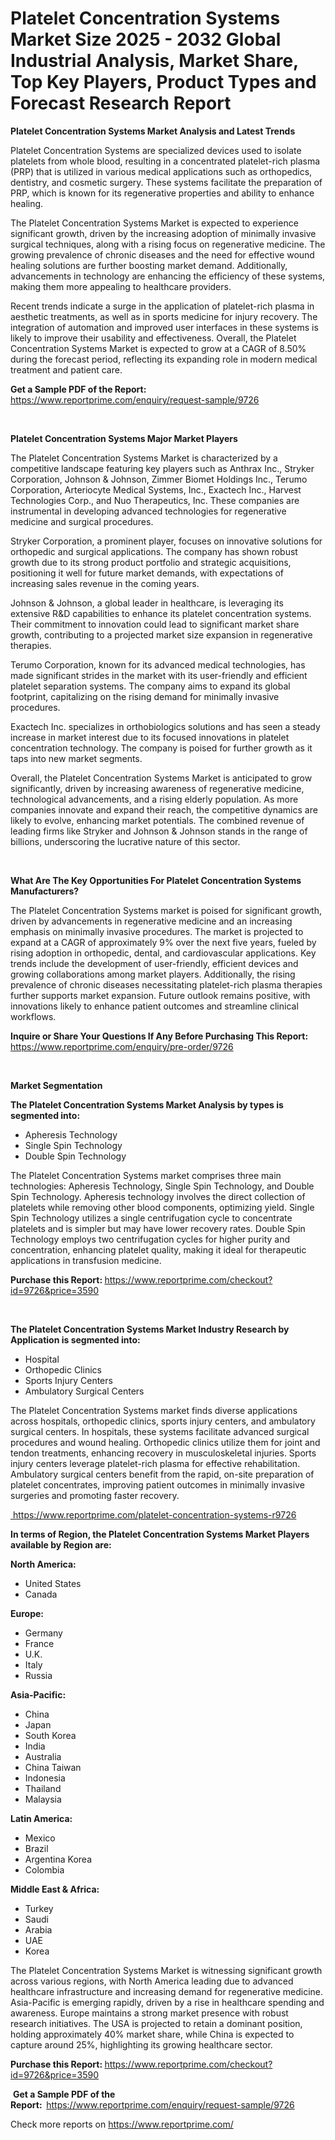 <p><h1>Platelet Concentration Systems Market Size 2025 - 2032 Global Industrial Analysis, Market Share, Top Key Players, Product Types and Forecast Research Report</h1></p><p><strong>Platelet Concentration Systems Market Analysis and Latest Trends</strong></p>
<p><p>Platelet Concentration Systems are specialized devices used to isolate platelets from whole blood, resulting in a concentrated platelet-rich plasma (PRP) that is utilized in various medical applications such as orthopedics, dentistry, and cosmetic surgery. These systems facilitate the preparation of PRP, which is known for its regenerative properties and ability to enhance healing.</p><p>The Platelet Concentration Systems Market is expected to experience significant growth, driven by the increasing adoption of minimally invasive surgical techniques, along with a rising focus on regenerative medicine. The growing prevalence of chronic diseases and the need for effective wound healing solutions are further boosting market demand. Additionally, advancements in technology are enhancing the efficiency of these systems, making them more appealing to healthcare providers.</p><p>Recent trends indicate a surge in the application of platelet-rich plasma in aesthetic treatments, as well as in sports medicine for injury recovery. The integration of automation and improved user interfaces in these systems is likely to improve their usability and effectiveness. Overall, the Platelet Concentration Systems Market is expected to grow at a CAGR of 8.50% during the forecast period, reflecting its expanding role in modern medical treatment and patient care.</p></p>
<p><strong>Get a Sample PDF of the Report:&nbsp;</strong> <a href="https://www.reportprime.com/enquiry/request-sample/9726?utm_campaign=3064&utm_medium=2&utm_source=Github&utm_content=ia&utm_term=20032025&utm_id=platelet-concentration-systems">https://www.reportprime.com/enquiry/request-sample/9726</a></p>
<p>&nbsp;</p>
<p><strong>Platelet Concentration Systems Major Market Players</strong></p>
<p><p>The Platelet Concentration Systems Market is characterized by a competitive landscape featuring key players such as Anthrax Inc., Stryker Corporation, Johnson & Johnson, Zimmer Biomet Holdings Inc., Terumo Corporation, Arteriocyte Medical Systems, Inc., Exactech Inc., Harvest Technologies Corp., and Nuo Therapeutics, Inc. These companies are instrumental in developing advanced technologies for regenerative medicine and surgical procedures.</p><p>Stryker Corporation, a prominent player, focuses on innovative solutions for orthopedic and surgical applications. The company has shown robust growth due to its strong product portfolio and strategic acquisitions, positioning it well for future market demands, with expectations of increasing sales revenue in the coming years.</p><p>Johnson & Johnson, a global leader in healthcare, is leveraging its extensive R&D capabilities to enhance its platelet concentration systems. Their commitment to innovation could lead to significant market share growth, contributing to a projected market size expansion in regenerative therapies.</p><p>Terumo Corporation, known for its advanced medical technologies, has made significant strides in the market with its user-friendly and efficient platelet separation systems. The company aims to expand its global footprint, capitalizing on the rising demand for minimally invasive procedures.</p><p>Exactech Inc. specializes in orthobiologics solutions and has seen a steady increase in market interest due to its focused innovations in platelet concentration technology. The company is poised for further growth as it taps into new market segments.</p><p>Overall, the Platelet Concentration Systems Market is anticipated to grow significantly, driven by increasing awareness of regenerative medicine, technological advancements, and a rising elderly population. As more companies innovate and expand their reach, the competitive dynamics are likely to evolve, enhancing market potentials. The combined revenue of leading firms like Stryker and Johnson & Johnson stands in the range of billions, underscoring the lucrative nature of this sector.</p></p>
<p>&nbsp;</p>
<p><strong>What Are The Key Opportunities For Platelet Concentration Systems Manufacturers?</strong></p>
<p><p>The Platelet Concentration Systems market is poised for significant growth, driven by advancements in regenerative medicine and an increasing emphasis on minimally invasive procedures. The market is projected to expand at a CAGR of approximately 9% over the next five years, fueled by rising adoption in orthopedic, dental, and cardiovascular applications. Key trends include the development of user-friendly, efficient devices and growing collaborations among market players. Additionally, the rising prevalence of chronic diseases necessitating platelet-rich plasma therapies further supports market expansion. Future outlook remains positive, with innovations likely to enhance patient outcomes and streamline clinical workflows.</p></p>
<p><strong>Inquire or Share Your Questions If Any Before Purchasing This Report:</strong> <a href="https://www.reportprime.com/enquiry/pre-order/9726?utm_campaign=3064&utm_medium=2&utm_source=Github&utm_content=ia&utm_term=20032025&utm_id=platelet-concentration-systems">https://www.reportprime.com/enquiry/pre-order/9726</a></p>
<p>&nbsp;</p>
<p><strong>Market Segmentation</strong></p>
<p><strong>The Platelet Concentration Systems Market Analysis by types is segmented into:</strong></p>
<p><ul><li>Apheresis Technology</li><li>Single Spin Technology</li><li>Double Spin Technology</li></ul></p>
<p><p>The Platelet Concentration Systems market comprises three main technologies: Apheresis Technology, Single Spin Technology, and Double Spin Technology. Apheresis technology involves the direct collection of platelets while removing other blood components, optimizing yield. Single Spin Technology utilizes a single centrifugation cycle to concentrate platelets and is simpler but may have lower recovery rates. Double Spin Technology employs two centrifugation cycles for higher purity and concentration, enhancing platelet quality, making it ideal for therapeutic applications in transfusion medicine.</p></p>
<p><strong>Purchase this Report:&nbsp;</strong><a href="https://www.reportprime.com/checkout?id=9726&price=3590&utm_campaign=3064&utm_medium=2&utm_source=Github&utm_content=ia&utm_term=20032025&utm_id=platelet-concentration-systems">https://www.reportprime.com/checkout?id=9726&price=3590</a></p>
<p>&nbsp;</p>
<p><strong>The Platelet Concentration Systems Market Industry Research by Application is segmented into:</strong></p>
<p><ul><li>Hospital</li><li>Orthopedic Clinics</li><li>Sports Injury Centers</li><li>Ambulatory Surgical Centers</li></ul></p>
<p><p>The Platelet Concentration Systems market finds diverse applications across hospitals, orthopedic clinics, sports injury centers, and ambulatory surgical centers. In hospitals, these systems facilitate advanced surgical procedures and wound healing. Orthopedic clinics utilize them for joint and tendon treatments, enhancing recovery in musculoskeletal injuries. Sports injury centers leverage platelet-rich plasma for effective rehabilitation. Ambulatory surgical centers benefit from the rapid, on-site preparation of platelet concentrates, improving patient outcomes in minimally invasive surgeries and promoting faster recovery.</p></p>
<p><a href="https://www.reportprime.com/platelet-concentration-systems-r9726?utm_campaign=3064&utm_medium=2&utm_source=Github&utm_content=ia&utm_term=20032025&utm_id=platelet-concentration-systems">&nbsp;https://www.reportprime.com/platelet-concentration-systems-r9726</a></p>
<p><strong>In terms of Region, the Platelet Concentration Systems Market Players available by Region are:</strong></p>
<p>
    <p> <strong> North America: </strong>
        <ul>
            <li>United States</li>
            <li>Canada</li>
        </ul>
        </p> 
    <p> <strong> Europe: </strong>
        <ul>
            <li>Germany</li>
            <li>France</li>
            <li>U.K.</li>
            <li>Italy</li>
            <li>Russia</li>
        </ul>
        </p> 
    <p> <strong> Asia-Pacific: </strong>
        <ul>
            <li>China</li>
            <li>Japan</li>
            <li>South Korea</li>
            <li>India</li>
            <li>Australia</li>
            <li>China Taiwan</li>
            <li>Indonesia</li>
            <li>Thailand</li>
            <li>Malaysia</li>
        </ul>
        </p> 
    <p> <strong> Latin America: </strong>
        <ul>
            <li>Mexico</li>
            <li>Brazil</li>
            <li>Argentina Korea</li>
            <li>Colombia</li>
        </ul>
        </p> 
    <p> <strong> Middle East & Africa: </strong>
        <ul>
            <li>Turkey</li>
            <li>Saudi</li>
            <li>Arabia</li>
            <li>UAE</li>
            <li>Korea</li>
        </ul>
    </p>
    </p>
<p><p>The Platelet Concentration Systems Market is witnessing significant growth across various regions, with North America leading due to advanced healthcare infrastructure and increasing demand for regenerative medicine. Asia-Pacific is emerging rapidly, driven by a rise in healthcare spending and awareness. Europe maintains a strong market presence with robust research initiatives. The USA is projected to retain a dominant position, holding approximately 40% market share, while China is expected to capture around 25%, highlighting its growing healthcare sector.</p></p>
<p><strong>Purchase this Report: </strong><a href="https://www.reportprime.com/checkout?id=9726&price=3590&utm_campaign=3064&utm_medium=2&utm_source=Github&utm_content=ia&utm_term=20032025&utm_id=platelet-concentration-systems">https://www.reportprime.com/checkout?id=9726&price=3590</a></p>
<p>&nbsp;<strong>Get a Sample PDF of the Report:&nbsp;&nbsp;</strong><a href="https://www.reportprime.com/enquiry/request-sample/9726?utm_campaign=3064&utm_medium=2&utm_source=Github&utm_content=ia&utm_term=20032025&utm_id=platelet-concentration-systems">https://www.reportprime.com/enquiry/request-sample/9726</a></p>
<p><strong></strong></p>
<p>Check more reports on <a href="https://www.reportprime.com/?utm_campaign=3064&utm_medium=2&utm_source=Github&utm_content=ia&utm_term=20032025&utm_id=platelet-concentration-systems">https://www.reportprime.com/</a></p>